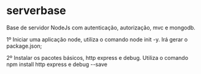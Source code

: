# serverbase
Base de servidor NodeJs com autenticação, autorização, mvc e mongodb.

1º Iniciar uma aplicação node, utiliza o comando node init -y. Irá gerar o package.json;

2º Instalar os pacotes básicos, http express e debug. Utiliza o comando npm install http express e debug --save
